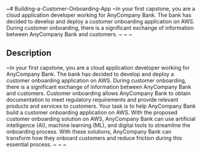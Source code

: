 ~# Building-a-Customer-Onboarding-App
~In your first capstone, you are a cloud application developer working for AnyCompany Bank. The bank has decided to develop and deploy a customer onboarding application on AWS. During customer onboarding, there is a significant exchange of information between AnyCompany Bank and customers. 
~
~
~<h2>Description</h2>
~In your first capstone, you are a cloud application developer working for AnyCompany Bank. The bank has decided to develop and deploy a customer onboarding application on AWS. During customer onboarding, there is a significant exchange of information between AnyCompany Bank and customers. Customer onboarding allows AnyCompany Bank to obtain documentation to meet regulatory requirements and provide relevant products and services to customers. Your task is to help AnyCompany Bank build a customer onboarding application on AWS. With the proposed customer onboarding solution on AWS, AnyCompany Bank can use artificial intelligence (AI), machine learning (ML), and digital tools to streamline the onboarding process. With these solutions, AnyCompany Bank can transform how they onboard customers and reduce friction during this essential process.
~
~
~<br />
